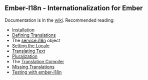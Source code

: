 ## Ember-I18n - Internationalization for Ember

Documentation is in the [wiki](https://github.com/jamesarosen/ember-i18n/wiki). Recommended reading:

 * [Installation](https://github.com/jamesarosen/ember-i18n/wiki/Doc:-Installation)
 * [Defining Translations](https://github.com/jamesarosen/ember-i18n/wiki/Doc:-Defining-Translations)
 * The [service:i18n](https://github.com/jamesarosen/ember-i18n/wiki/Doc:-i18n-Service) object
 * [Setting the Locale](https://github.com/jamesarosen/ember-i18n/wiki/Doc:-Setting-the-Locale)
 * [Translating Text](https://github.com/jamesarosen/ember-i18n/wiki/Doc:-Translating-Text)
 * [Pluralization](https://github.com/jamesarosen/ember-i18n/wiki/Doc:-Pluralization)
 * The [Translation Compiler](https://github.com/jamesarosen/ember-i18n/wiki/Doc:-Translation-Compiler)
 * [Missing Translations](https://github.com/jamesarosen/ember-i18n/wiki/Doc:-Missing-Translations)
 * [Testing with ember-i18n](https://github.com/jamesarosen/ember-i18n/wiki/Doc:-Testing)
